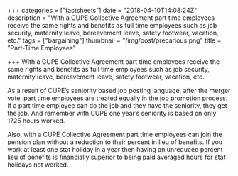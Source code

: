 +++
categories = ["factsheets"]
date = "2018-04-10T14:08:24Z"
description = "With a CUPE Collective Agreement part time employees receive the same rights and benefits as full time employees such as job security, maternity leave, bereavement leave, safety footwear, vacation, etc."
tags = ["bargaining"]
thumbnail = "/img/post/precarious.png"
title = "Part-Time Employees"

+++
With a CUPE Collective Agreement part time employees receive the same rights and benefits as full time employees such as job security, maternity leave, bereavement leave, safety footwear, vacation, etc.

As a result of CUPE’s seniority based job posting language, after the merger vote, part time employees are treated equally in the job promotion process. If a part time employee can do the job and they have the seniority, they get the job. And remember with CUPE one year’s seniority is based on only 1725 hours worked.

Also, with a CUPE Collective Agreement part time employees can join the pension plan without a reduction to their percent in lieu of benefits.  If you work at least one stat holiday in a year then having an unreduced percent lieu of benefits is financially superior to being paid averaged hours for stat holidays not worked. 